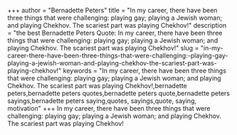 +++
author = "Bernadette Peters"
title = "In my career, there have been three things that were challenging: playing gay; playing a Jewish woman; and playing Chekhov. The scariest part was playing Chekhov!"
description = "the best Bernadette Peters Quote: In my career, there have been three things that were challenging: playing gay; playing a Jewish woman; and playing Chekhov. The scariest part was playing Chekhov!"
slug = "in-my-career-there-have-been-three-things-that-were-challenging:-playing-gay-playing-a-jewish-woman-and-playing-chekhov-the-scariest-part-was-playing-chekhov!"
keywords = "In my career, there have been three things that were challenging: playing gay; playing a Jewish woman; and playing Chekhov. The scariest part was playing Chekhov!,bernadette peters,bernadette peters quotes,bernadette peters quote,bernadette peters sayings,bernadette peters saying,quotes, sayings,quote, saying, motivation"
+++
In my career, there have been three things that were challenging: playing gay; playing a Jewish woman; and playing Chekhov. The scariest part was playing Chekhov!
